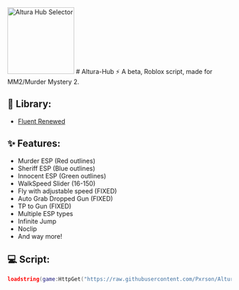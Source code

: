 <img src="https://github.com/user-attachments/assets/4ce93e8e-e9a8-4ac5-b10c-945757da25ca" alt="Altura Hub Selector" width="150">
# Altura-Hub ⚡
A beta, Roblox script, made for MM2/Murder Mystery 2.

## 🔧 Library:
- [Fluent Renewed](https://github.com/ActualMasterOogway/Fluent-Renewed)

## ✨ Features:
- Murder ESP (Red outlines)
- Sheriff ESP (Blue outlines)
- Innocent ESP (Green outlines)
- WalkSpeed Slider (16-150)
- Fly with adjustable speed (FIXED)
- Auto Grab Dropped Gun (FIXED)
- TP to Gun (FIXED)
- Multiple ESP types
- Infinite Jump
- Noclip
- And way more!

## 💻 Script:
```lua
loadstring(game:HttpGet("https://raw.githubusercontent.com/Pxrson/Altura-Hub/refs/heads/main/Selector.lua",true))()
